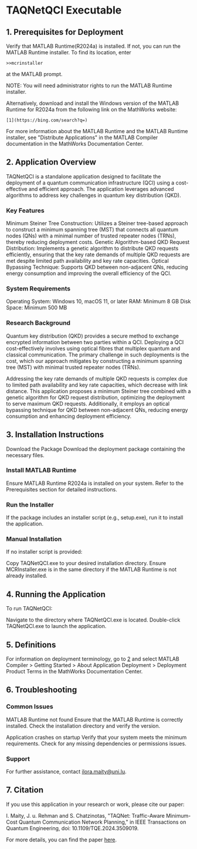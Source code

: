 # TAQNetQCI Executable

## 1. Prerequisites for Deployment

Verify that MATLAB Runtime(R2024a) is installed.
If not, you can run the MATLAB Runtime installer.
To find its location, enter

    >>mcrinstaller

at the MATLAB prompt.

NOTE: You will need administrator rights to run the MATLAB Runtime installer.

Alternatively, download and install the Windows version of the MATLAB Runtime for R2024a
from the following link on the MathWorks website:

    [1](https://bing.com/search?q=)
For more information about the MATLAB Runtime and the MATLAB Runtime installer, see
"Distribute Applications" in the MATLAB Compiler documentation
in the MathWorks Documentation Center.



## 2. Application Overview
TAQNetQCI is a standalone application designed to facilitate the deployment of a quantum communication infrastructure (QCI) using a cost-effective and efficient approach. The application leverages advanced algorithms to address key challenges in quantum key distribution (QKD).

### Key Features
Minimum Steiner Tree Construction: Utilizes a Steiner tree-based approach to construct a minimum spanning tree (MST) that connects all quantum nodes (QNs) with a minimal number of trusted repeater nodes (TRNs), thereby reducing deployment costs.
Genetic Algorithm-based QKD Request Distribution: Implements a genetic algorithm to distribute QKD requests efficiently, ensuring that the key rate demands of multiple QKD requests are met despite limited path availability and key rate capacities.
Optical Bypassing Technique: Supports QKD between non-adjacent QNs, reducing energy consumption and improving the overall efficiency of the QCI.

### System Requirements
Operating System: Windows 10, macOS 11, or later
RAM: Minimum 8 GB
Disk Space: Minimum 500 MB

### Research Background
Quantum key distribution (QKD) provides a secure method to exchange encrypted information between two parties within a QCI. Deploying a QCI cost-effectively involves using optical fibres that multiplex quantum and classical communication. The primary challenge in such deployments is the cost, which our approach mitigates by constructing a minimum spanning tree (MST) with minimal trusted repeater nodes (TRNs).

Addressing the key rate demands of multiple QKD requests is complex due to limited path availability and key rate capacities, which decrease with link distance. This application proposes a minimum Steiner tree combined with a genetic algorithm for QKD request distribution, optimizing the deployment to serve maximum QKD requests. Additionally, it employs an optical bypassing technique for QKD between non-adjacent QNs, reducing energy consumption and enhancing deployment efficiency.

## 3. Installation Instructions
Download the Package
Download the deployment package containing the necessary files.

### Install MATLAB Runtime
Ensure MATLAB Runtime R2024a is installed on your system. Refer to the Prerequisites section for detailed instructions.

### Run the Installer
If the package includes an installer script (e.g., setup.exe), run it to install the application.

### Manual Installation
If no installer script is provided:

Copy TAQNetQCI.exe to your desired installation directory.
Ensure MCRInstaller.exe is in the same directory if the MATLAB Runtime is not already installed.

## 4. Running the Application
To run TAQNetQCI:

Navigate to the directory where TAQNetQCI.exe is located.
Double-click TAQNetQCI.exe to launch the application.

## 5. Definitions

For information on deployment terminology, go to
[2](https://www.mathworks.com/help) and select MATLAB Compiler >
Getting Started > About Application Deployment >
Deployment Product Terms in the MathWorks Documentation
Center.

## 6. Troubleshooting
### Common Issues
MATLAB Runtime not found
Ensure that the MATLAB Runtime is correctly installed. Check the installation directory and verify the version.

Application crashes on startup
Verify that your system meets the minimum requirements. Check for any missing dependencies or permissions issues.

### Support
For further assistance, contact ilora.maity@uni.lu.

## 7. Citation
If you use this application in your research or work, please cite our paper:

I. Maity, J. u. Rehman and S. Chatzinotas, "TAQNet: Traffic-Aware Minimum-Cost Quantum Communication Network Planning," in IEEE Transactions on Quantum Engineering, doi: 10.1109/TQE.2024.3509019.

For more details, you can find the paper [here](https://ieeexplore.ieee.org/document/10771724).

